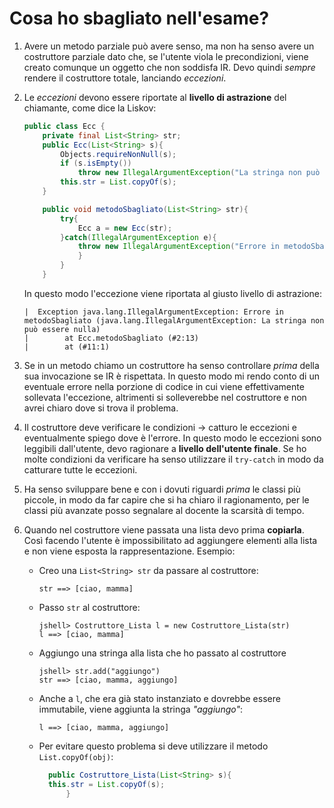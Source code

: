 # Cosa ho sbagliato nell'esame?

1. Avere un metodo parziale può avere senso, ma non ha senso avere un costruttore parziale dato che, se l'utente viola le precondizioni, viene creato comunque un oggetto che non soddisfa IR. Devo quindi *sempre* rendere il costruttore totale, lanciando *eccezioni*.

2. Le *eccezioni* devono essere riportate al **livello di astrazione** del chiamante, come dice la Liskov:
   
   ```java
   public class Ecc {
       private final List<String> str;
       public Ecc(List<String> s){
           Objects.requireNonNull(s);
           if (s.isEmpty()) 
               throw new IllegalArgumentException("La stringa non può essere nulla");
           this.str = List.copyOf(s);
       }
   
       public void metodoSbagliato(List<String> str){
           try{
               Ecc a = new Ecc(str);
           }catch(IllegalArgumentException e){
               throw new IllegalArgumentException("Errore in metodoSbagliato (" + e.toString() + ")" );
               }
           }
       }
   ```
   
    In questo modo l'eccezione viene riportata al giusto livello di astrazione:
   
   ```
   |  Exception java.lang.IllegalArgumentException: Errore in metodoSbagliato (java.lang.IllegalArgumentException: La stringa non può essere nulla)
   |        at Ecc.metodoSbagliato (#2:13)
   |        at (#11:1)
   ```

3. Se in un metodo chiamo un costruttore ha senso controllare *prima* della sua invocazione se IR è rispettata. In questo modo mi rendo conto di un eventuale errore nella porzione di codice in cui viene effettivamente sollevata l'eccezione, altrimenti si solleverebbe nel costruttore e non avrei chiaro dove si trova il problema.

4. Il costruttore deve verificare le condizioni -> catturo le eccezioni e eventualmente spiego dove è l'errore. In questo modo le eccezioni sono leggibili dall'utente, devo ragionare a **livello dell'utente finale**. Se ho molte condizioni da verificare ha senso utilizzare il `try-catch` in  modo da catturare tutte le eccezioni.

5. Ha senso sviluppare bene e con i dovuti riguardi *prima* le classi più piccole, in modo da far capire che si ha chiaro il ragionamento, per le classi più avanzate posso segnalare al docente la scarsità di tempo.

6. Quando nel costruttore viene passata una lista devo prima **copiarla**. Così facendo l'utente è impossibilitato ad aggiungere elementi alla lista e non viene esposta la rappresentazione. Esempio:
   
   - Creo una `List<String> str` da passare al costruttore:
     
     ```
     str ==> [ciao, mamma]
     ```
   
   - Passo `str` al costruttore:
     
     ```
     jshell> Costruttore_Lista l = new Costruttore_Lista(str)
     l ==> [ciao, mamma]
     ```
   
   - Aggiungo una stringa alla lista che ho passato al costruttore
     
     ```
     jshell> str.add("aggiungo")
     str ==> [ciao, mamma, aggiungo]
     ```
   
   - Anche a `l`, che era già stato instanziato e dovrebbe essere immutabile, viene aggiunta la stringa *"aggiungo"*:
     
     ```
     l ==> [ciao, mamma, aggiungo]
     ```
   
   - Per evitare questo problema si deve utilizzare il metodo `List.copyOf(obj)`:
     
     ```java
       public Costruttore_Lista(List<String> s){
       this.str = List.copyOf(s);
           }
     ```

